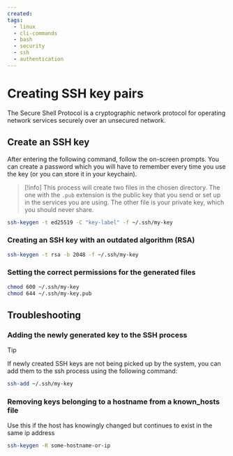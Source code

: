 ```yaml
---
created:
tags:
  - linux
  - cli-commands
  - bash
  - security
  - ssh
  - authentication
---
```

# Creating SSH key pairs

The Secure Shell Protocol is a cryptographic network protocol for operating network services securely over an unsecured network.
## Create an SSH key

After entering the following command, follow the on-screen prompts. You can create a password which you will have to remember every time you use the key (or you can store it in your keychain).

>[!info]
This process will create two files in the chosen directory. The one with the `.pub` extension is the public key that you send or set up in the services you are using. The other file is your private key, which you should never share.

```bash
ssh-keygen -t ed25519 -C "key-label" -f ~/.ssh/my-key
```

### Creating an SSH key with an outdated algorithm (RSA)

```bash
ssh-keygen -t rsa -b 2048 -f ~/.ssh/my-key
```

### Setting the correct permissions for the generated files
```bash
chmod 600 ~/.ssh/my-key
chmod 644 ~/.ssh/my-key.pub
```

## Troubleshooting

### Adding the newly generated key to the SSH process

> [!tip]
If newly created SSH keys are not being picked up by the system, you can add them to the ssh process using the following command:
```bash
ssh-add ~/.ssh/my-key
```

### Removing keys belonging to a hostname from a known_hosts file
Use this if the host has knowingly changed but continues to exist in the same ip address
```bash
ssh-keygen -R some-hostname-or-ip
```
